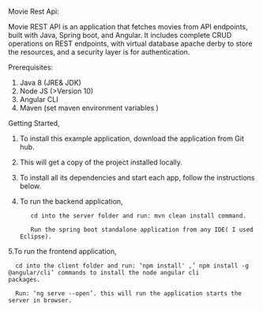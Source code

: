 Movie Rest Api:

Movie REST API is an application that fetches movies from API endpoints, built with Java, Spring boot, and Angular. It includes complete CRUD operations on REST endpoints, with virtual database apache derby to store the resources, and a security layer is for authentication.

Prerequisites:

1.	Java 8 (JRE& JDK)
2.	Node JS (>Version 10)
3.	Angular CLI 
4.	Maven (set maven environment variables )

Getting Started,

1.	To install this example application, download the application from Git hub.
2.	This will get a copy of the project installed locally. 
3.	To install all its dependencies and start each app, follow the instructions below. 
4.	To run the backend application,
      
           cd into the server folder and run: mvn clean install command.
     
           Run the spring boot standalone application from any IDE( I used Eclipse).
      
5.To run the frontend application, 
       
      cd into the client folder and run: ‘npm install' ,’ npm install -g @angular/cli’ commands to install the node angular cli                  packages.
      
      Run: ‘ng serve --open’. this will run the application starts the server in browser.
 
